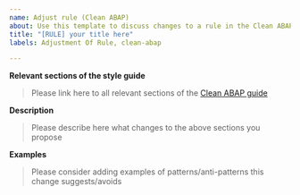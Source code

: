 ```yaml
---
name: Adjust rule (Clean ABAP)
about: Use this template to discuss changes to a rule in the Clean ABAP style guide
title: "[RULE] your title here"
labels: Adjustment Of Rule, clean-abap

---
```


**Relevant sections of the style guide**
> Please link here to all relevant sections of the [Clean ABAP guide](https://github.com/SAP/styleguides/blob/main/clean-abap/CleanABAP.md)

**Description**
> Please describe here what changes to the above sections you propose

**Examples**
> Please consider adding examples of patterns/anti-patterns this change suggests/avoids 
